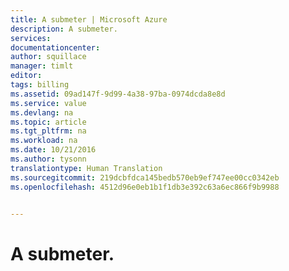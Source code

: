 ```yaml
---
title: A submeter | Microsoft Azure
description: A submeter.
services: 
documentationcenter: 
author: squillace
manager: timlt
editor: 
tags: billing
ms.assetid: 09ad147f-9d99-4a38-97ba-0974dcda8e8d
ms.service: value
ms.devlang: na
ms.topic: article
ms.tgt_pltfrm: na
ms.workload: na
ms.date: 10/21/2016
ms.author: tysonn
translationtype: Human Translation
ms.sourcegitcommit: 219dcbfdca145bedb570eb9ef747ee00cc0342eb
ms.openlocfilehash: 4512d96e0eb1b1f1db3e392c63a6ec866f9b9988


---
```

# <a name="to-be-submitted"></a>A submeter.



<!--HONumber=Nov16_HO2-->


